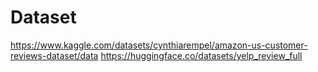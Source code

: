 # Dataset
https://www.kaggle.com/datasets/cynthiarempel/amazon-us-customer-reviews-dataset/data
https://huggingface.co/datasets/yelp_review_full